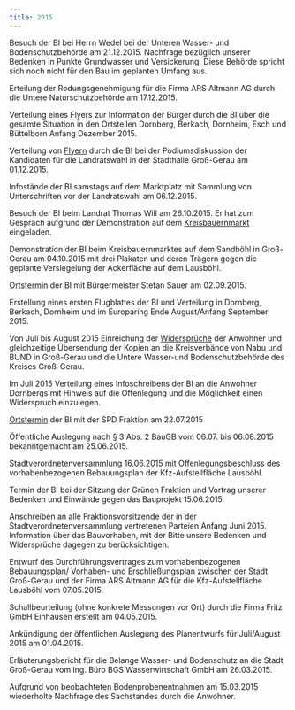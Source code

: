 ```yaml
---
title: 2015
---
```


Besuch der BI bei Herrn Wedel bei der Unteren Wasser- und Bodenschutzbehörde am 21.12.2015. Nachfrage bezüglich unserer Bedenken in Punkte Grundwasser und Versickerung. Diese Behörde spricht sich noch nicht für den Bau im geplanten Umfang aus.

Erteilung der Rodungsgenehmigung für die Firma ARS Altmann AG durch die Untere Naturschutzbehörde am 17.12.2015.

Verteilung eines Flyers zur Information der Bürger durch die BI über die gesamte Situation in den Ortsteilen Dornberg, Berkach, Dornheim, Esch und Büttelborn Anfang Dezember 2015.

Verteilung von [Flyern](/documents/Flyer_Landratswahl_2015.pdf) durch die BI bei der Podiumsdiskussion der Kandidaten für die Landratswahl in der Stadthalle Groß-Gerau am 01.12.2015.

Infostände der BI samstags auf dem Marktplatz mit Sammlung von Unterschriften vor der Landratswahl am 06.12.2015.

Besuch der BI beim Landrat Thomas Will am 26.10.2015. Er hat zum Gespräch aufgrund der Demonstration auf dem [Kreisbauernmarkt](/#kbm2015) eingeladen.

Demonstration der BI beim Kreisbauernmarktes auf dem Sandböhl in Groß-Gerau am 04.10.2015 mit drei Plakaten und deren Trägern gegen die geplante Versiegelung der Ackerfläche auf dem Lausböhl.

[Ortstermin](/presse#sauer) der BI mit Bürgermeister Stefan Sauer am 02.09.2015.

Erstellung eines ersten Flugblattes der BI und Verteilung in Dornberg, Berkach, Dornheim und im Europaring Ende August/Anfang September 2015.

Von Juli bis August 2015 Einreichung der [Widersprüche](/documents/AnwohnerWiderspruch2015-07.pdf) der Anwohner und gleichzeitige Übersendung der Kopien an die Kreisverbände von Nabu und BUND in Groß-Gerau und die Untere Wasser-und Bodenschutzbehörde des Kreises Groß-Gerau.

Im Juli 2015 Verteilung eines Infoschreibens der BI an die Anwohner Dornbergs mit Hinweis auf die Offenlegung und die Möglichkeit einen Widerspruch einzulegen.

[Ortstermin](/presse#termin_spd) der BI mit der SPD Fraktion am 22.07.2015

Öffentliche Auslegung nach § 3 Abs. 2 BauGB vom 06.07. bis 06.08.2015 bekanntgemacht am 25.06.2015.

Stadtverordnetenversammlung 16.06.2015 mit Offenlegungsbeschluss des vorhabenbezogenen Bebauungsplan der Kfz-Aufstellfläche Lausböhl.

Termin der BI bei der Sitzung der Grünen Fraktion und Vortrag unserer Bedenken und Einwände gegen das Bauprojekt 15.06.2015.

Anschreiben an alle Fraktionsvorsitzende der in der Stadtverordnetenversammlung vertretenen Parteien Anfang Juni 2015. Information über das Bauvorhaben, mit der Bitte unsere Bedenken und Widersprüche dagegen zu berücksichtigen.

Entwurf des Durchführungsvertrages zum vorhabenbezogenen Bebauungsplan/ Vorhaben- und Erschließungsplan zwischen der Stadt Groß-Gerau und der Firma ARS Altmann AG für die Kfz-Aufstellfläche Lausböhl vom 07.05.2015.

Schallbeurteilung (ohne konkrete Messungen vor Ort) durch die Firma Fritz GmbH Einhausen erstellt am 04.05.2015.

Ankündigung der öffentlichen Auslegung des Planentwurfs für Juli/August 2015 am 01.04.2015.

Erläuterungsbericht für die Belange Wasser- und Bodenschutz an die Stadt Groß-Gerau vom Ing. Büro BGS Wasserwirtschaft GmbH am 26.03.2015.

Aufgrund von beobachteten Bodenprobenentnahmen am 15.03.2015 wiederholte Nachfrage des Sachstandes durch die Anwohner.
